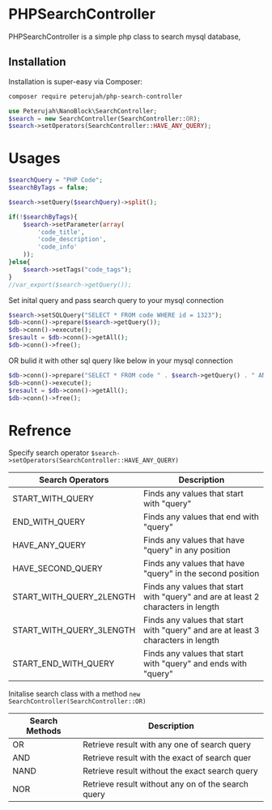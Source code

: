# PHPSearchController

PHPSearchController is a simple php class to search mysql database, 

## Installation

Installation is super-easy via Composer:
```md
composer require peterujah/php-search-controller
```

```php 
use Peterujah\NanoBlock\SearchController;
$search = new SearchController(SearchController::OR);
$search->setOperators(SearchController::HAVE_ANY_QUERY);
```

# Usages

```php 
$searchQuery = "PHP Code";
$searchByTags = false;

$search->setQuery($searchQuery)->split();

if(!$searchByTags){
    $search->setParameter(array(
        'code_title', 
        'code_description', 
        'code_info'
    ));
}else{
    $search->setTags("code_tags");
}
//var_export($search->getQuery());
```
Set inital query and pass search query to your mysql connection

```php 
$search->setSQLQuery("SELECT * FROM code WHERE id = 1323");
$db->conn()->prepare($search->getQuery());
$db->conn()->execute();		
$resault = $db->conn()->getAll();
$db->conn()->free();
```
OR bulid it with other sql query like below in your mysql connection
```php 
$db->conn()->prepare("SELECT * FROM code " . $search->getQuery() . " AND id = 1323");
$db->conn()->execute();		
$resault = $db->conn()->getAll();
$db->conn()->free();
```

# Refrence

Specify search operator `$search->setOperators(SearchController::HAVE_ANY_QUERY)`

| Search Operators         | Description                                                                       |
|--------------------------|-----------------------------------------------------------------------------------|
| START_WITH_QUERY         | Finds any values that start with "query"                                          |
| END_WITH_QUERY           | Finds any values that end with "query"                                            |
| HAVE_ANY_QUERY           | Finds any values that have "query" in any position                                |
| HAVE_SECOND_QUERY        | Finds any values that have "query" in the second position                         |
| START_WITH_QUERY_2LENGTH | Finds any values that start with "query" and are at least 2 characters in length  |
| START_WITH_QUERY_3LENGTH | Finds any values that start with "query" and are at least 3 characters in length  |
| START_END_WITH_QUERY     | Finds any values that start with "query" and ends with "query"                    |


Initalise search class with a method `new SearchController(SearchController::OR)`

| Search Methods         | Description                                                                         |
|------------------------|-------------------------------------------------------------------------------------|
| OR                     | Retrieve result with any one of search query                                        |
| AND                    | Retrieve result with the exact of search quer                                       |
| NAND                   | Retrieve result without the exact search query                                      |
| NOR                    | Retrieve result without any on of the search query                                  |

